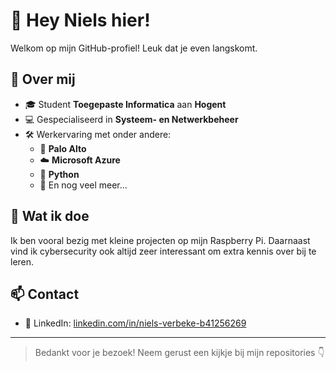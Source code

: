 # 👋 Hey Niels hier!

Welkom op mijn GitHub-profiel! Leuk dat je even langskomt.

## 🧑 Over mij

- 🎓 Student **Toegepaste Informatica** aan **Hogent**
- 💻 Gespecialiseerd in **Systeem- en Netwerkbeheer**
- 🛠️ Werkervaring met onder andere:
  - 🔐 **Palo Alto**
  - ☁️ **Microsoft Azure**
  - 🐍 **Python**
  - 🧰 En nog veel meer...

## 🌱 Wat ik doe

Ik ben vooral bezig met kleine projecten op mijn Raspberry Pi. Daarnaast vind ik cybersecurity ook altijd zeer interessant om extra kennis over bij te leren.

## 📫 Contact

- 💼 LinkedIn: [linkedin.com/in/niels-verbeke-b41256269](https://www.linkedin.com/in/niels-verbeke-b41256269)

---

> Bedankt voor je bezoek! Neem gerust een kijkje bij mijn repositories 👇
